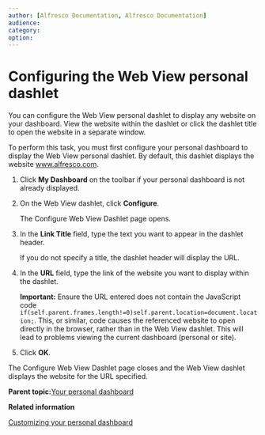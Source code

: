 ```yaml
---
author: [Alfresco Documentation, Alfresco Documentation]
audience: 
category: 
option: 
---
```


# Configuring the Web View personal dashlet

You can configure the Web View personal dashlet to display any website on your dashboard. View the website within the dashlet or click the dashlet title to open the website in a separate window.

To perform this task, you must first configure your personal dashboard to display the Web View personal dashlet. By default, this dashlet displays the website www.alfresco.com.

1.  Click **My Dashboard** on the toolbar if your personal dashboard is not already displayed.

2.  On the Web View dashlet, click **Configure**.

    The Configure Web View Dashlet page opens.

3.  In the **Link Title** field, type the text you want to appear in the dashlet header.

    If you do not specify a title, the dashlet header will display the URL.

4.  In the **URL** field, type the link of the website you want to display within the dashlet.

    **Important:** Ensure the URL entered does not contain the JavaScript code `if(self.parent.frames.length!=0)self.parent.location=document.location;`. This, or similar, code causes the referenced website to open directly in the browser, rather than in the Web View dashlet. This will lead to problems viewing the current dashboard \(personal or site\).

5.  Click **OK**.


The Configure Web View Dashlet page closes and the Web View dashlet displays the website for the URL specified.

**Parent topic:**[Your personal dashboard](../concepts/dashboard-use.md)

**Related information**  


[Customizing your personal dashboard](dashboard-customize.md)

